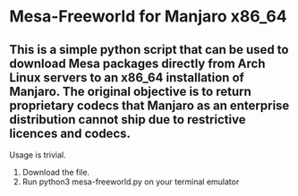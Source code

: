 # Mesa-Freeworld for Manjaro x86_64

## This is a simple python script that can be used to download Mesa packages directly from Arch Linux servers to an x86_64 installation of Manjaro. The original objective is to return proprietary codecs that Manjaro as an enterprise distribution cannot ship due to restrictive licences and codecs.

Usage is trivial. 
1. Download the file.
2. Run python3 mesa-freeworld.py on your terminal emulator
